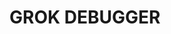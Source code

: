 <!DOCTYPE html>
<html>
<head>
	<title>Documentation</title>
</head>
<body>
	<h1>GROK DEBUGGER</h1>
</body>
</html>